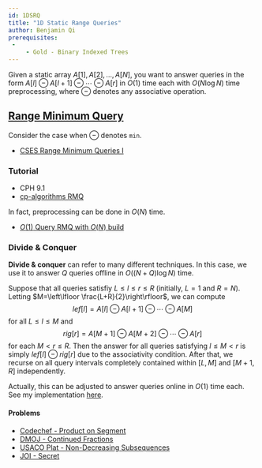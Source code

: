 ```yaml
---
id: 1DSRQ
title: "1D Static Range Queries"
author: Benjamin Qi
prerequisites: 
 - 
     - Gold - Binary Indexed Trees
---
```


Given a static array $A[1],A[2],\ldots,A[N]$, you want to answer queries in the form $A[l]\ominus A[l+1]\ominus \cdots \ominus A[r]$ in $O(1)$ time each with $O(N\log N)$ time preprocessing, where $\ominus$ denotes any associative operation. 

## [Range Minimum Query](https://en.wikipedia.org/wiki/Range_minimum_query)

Consider the case when $\ominus$ denotes `min`. 

- [CSES Range Minimum Queries I](https://cses.fi/problemset/task/1647)

### Tutorial

 - CPH 9.1
 - [cp-algorithms RMQ](https://cp-algorithms.com/sequences/rmq.html)

<optional-content title="Preprocessing in O(N)">

In fact, preprocessing can be done in $O(N)$ time.

 - [$O(1)$ Query RMQ with $O(N)$ build](https://codeforces.com/blog/entry/78931)
 
</optional-content>

### Divide & Conquer

**Divide & conquer** can refer to many different techniques. In this case, we use it to answer $Q$ queries offline in $O((N+Q)\log N)$ time. 

Suppose that all queries satisfiy $L\le l\le r\le R$ (initially, $L=1$ and $R=N$). Letting $M=\left\lfloor \frac{L+R}{2}\right\rfloor$, we can compute 
$$
lef[l]=A[l]\ominus A[l+1]\ominus \cdots \ominus A[M]
$$ 
for all $L\le l\le M$ and 
$$
rig[r]=A[M+1]\ominus A[M+2] \ominus \cdots\ominus A[r]
$$ 
for each $M< r\le R$. Then the answer for all queries satisfying $l\le M< r$ is simply $lef[l]\ominus rig[r]$ due to the associativity condition. After that, we recurse on all query intervals completely contained within $[L,M]$ and $[M+1,R]$ independently.

Actually, this can be adjusted to answer queries online in $O(1)$ time each. See my implementation [here](https://github.com/bqi343/USACO/blob/master/Implementations/content/data-structures/Static%20Range%20Queries%20(9.1)/RangeQuery.h).

#### Problems

 - [Codechef - Product on Segment](https://www.codechef.com/problems/SEGPROD)
 - [DMOJ - Continued Fractions](https://dmoj.ca/problem/dmopc19c7p4)
 - [USACO Plat - Non-Decreasing Subsequences](http://www.usaco.org/index.php?page=viewproblem2&cpid=997)
 - [JOI - Secret](https://oj.uz/problem/view/JOI14_secret)
